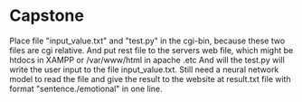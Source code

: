 # Capstone
Place file "input_value.txt" and "test.py" in the cgi-bin, because these two files are cgi relative.
And put rest file to the servers web file, which might be htdocs in XAMPP or /var/www/html in apache .etc
And will the test.py will write the user input to the file input_value.txt. Still need a neural network model to read the file and give the result to the website at result.txt file with format "sentence./emotional" in one line.
